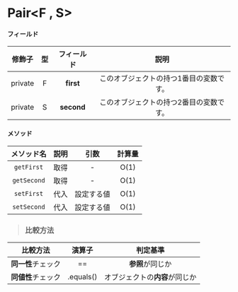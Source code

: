 # Pair<F , S>
#### フィールド
|修飾子|型|フィールド|説明|
|:---:|:---:|:---:|:---:|
|private|F|**first**|このオブジェクトの持つ1番目の変数です。|
|private|S|**second**|このオブジェクトの持つ2番目の変数です。|
#### メソッド
|メソッド名|説明|引数|計算量|
|:---:|:---:|:---:|:---:|
|`getFirst`|取得|-|O(1)|
|`getSecond`|取得|-|O(1)|
|`setFirst`|代入|設定する値|O(1)|
|`setSecond`|代入|設定する値|O(1)|
> ### 比較方法
|比較方法|演算子|判定基準|
|:---:|:---:|:---:|
|**同一性**チェック|==|**参照**が同じか|
|**同値性**チェック|.equals()|オブジェクトの**内容**が同じか|
